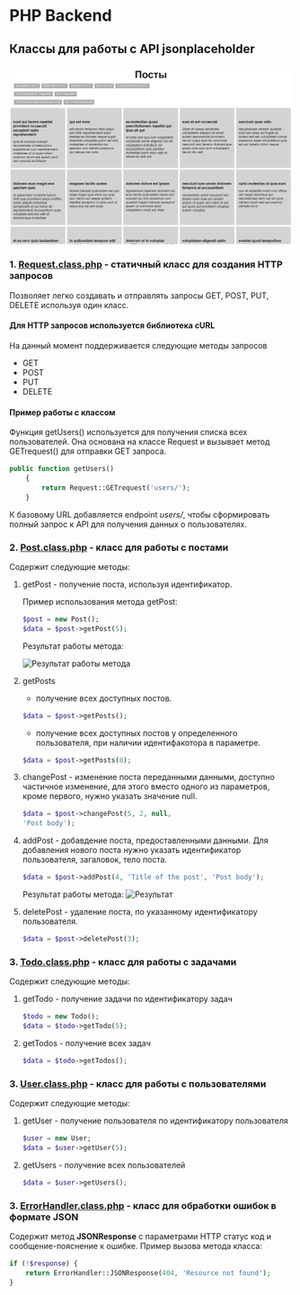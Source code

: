 # PHP Backend

## Классы для работы с API jsonplaceholder

![Изображение запущенного сервера](introImage.png)

### 1. [Request.class.php](https://github.com/Dungeonmir/backend/blob/master/classes/Request.class.php) - статичный класс для создания HTTP запросов

Позволяет легко создавать и отправлять запросы GET, POST, PUT, DELETE используя один класс.

#### Для HTTP запросов используется библиотека cURL

На данный момент поддерживается следующие методы запросов

-   GET
-   POST
-   PUT
-   DELETE

#### Пример работы с классом

Функция getUsers() используется для получения списка всех пользователей. Она основана на классе Request и вызывает метод GETrequest() для отправки GET запроса.

```php
public function getUsers()
	{
		return Request::GETrequest('users/');
	}
```

К базовому URL добавляется endpoint _users/_, чтобы сформировать полный запрос к API для получения данных о пользователях.

### 2. [Post.class.php](https://github.com/Dungeonmir/backend/blob/master/classes/Post.class.php) - класс для работы с постами

Содержит следующие методы:

1.  getPost - получение поста, используя идентификатор.

    Пример использования метода getPost:

    ```php
    $post = new Post();
    $data = $post->getPost(5);
    ```

    Результат работы метода:

    ![Результат работы метода](https://i.ibb.co/47gxFvx/post.png)

2.  getPosts

    -   получение всех доступных постов.

    ```php
    $data = $post->getPosts();
    ```

    -   получение всех доступных постов у определенного пользователя, при наличии идентифакотора в параметре.

    ```php
    $data = $post->getPosts(8);
    ```

3.  changePost - изменение поста переданными данными, доступно частичное изменение, для этого вместо одного из параметров, кроме первого, нужно указать значение null.

    ```php
    $data = $post->changePost(5, 2, null,
    'Post body');
    ```

4.  addPost - добавдение поста, предоставленными данными. Для добавления нового поста нужно указать идентификатор пользователя, загаловок, тело поста.

    ```php
    $data = $post->addPost(4, 'Title of the post', 'Post body');
    ```

    Результат работы метода:
    ![Результат](https://i.ibb.co/94p8Lkr/image-5.png)

5.  deletePost - удаление поста, по указанному идентификатору пользователя.
    ```php
    $data = $post->deletePost(3);
    ```

### 3. [Todo.class.php](https://github.com/Dungeonmir/backend/blob/master/classes/Todo.class.php) - класс для работы с задачами

Содержит следующие методы:

1. getTodo - получение задачи по идентификатору задач
    ```php
    $todo = new Todo();
    $data = $todo->getTodo(5);
    ```
2. getTodos - получение всех задач

    ```php
    $data = $todo->getTodos();
    ```

### 3. [User.class.php](https://github.com/Dungeonmir/backend/blob/master/classes/User.class.php) - класс для работы с пользователями

Содержит следующие методы:

1. getUser - получение пользователя по идентификатору пользователя
    ```php
    $user = new User;
    $data = $user->getUser(5);
    ```
2. getUsers - получение всех пользователей

    ```php
    $data = $user->getUsers();
    ```

### 3. [ErrorHandler.class.php](https://github.com/Dungeonmir/backend/blob/master/classes/ErrorHandler.class.php) - класс для обработки ошибок в формате JSON

Содержит метод **JSONResponse** с параметрами HTTP статус код и сообщение-пояснение к ошибке. Пример вызова метода класса:

```php
if (!$response) {
	return ErrorHandler::JSONResponse(404, 'Resource not found');
}
```
